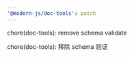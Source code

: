 ```yaml
---
'@modern-js/doc-tools': patch
---
```


chore(doc-tools): remove schema validate

chore(doc-tools): 移除 schema 验证
